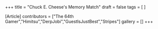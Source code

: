 +++
title = "Chuck E. Cheese's Memory Match"
draft = false
tags = [ ]

[Article]
contributors = ["The 64th Gamer","Himitsu","DerpJobi","GuestIsJustBest","Stripes"]
gallery = []
+++


















